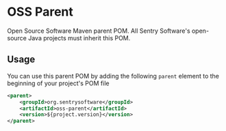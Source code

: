 # OSS Parent

Open Source Software Maven parent POM. All Sentry Software's open-source Java projects must inherit this POM.

## Usage

You can use this parent POM by adding the following `parent` element to the beginning of your project's POM file

```xml
<parent>
    <groupId>org.sentrysoftware</groupId>
    <artifactId>oss-parent</artifactId>
    <version>${project.version}</version>
</parent>
```

